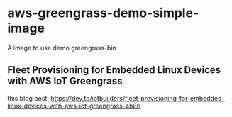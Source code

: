 # aws-greengrass-demo-simple-image
A image to use demo greengrass-bin

## Fleet Provisioning for Embedded Linux Devices with AWS IoT Greengrass
this blog post:
https://dev.to/iotbuilders/fleet-provisioning-for-embedded-linux-devices-with-aws-iot-greengrass-4h8b
